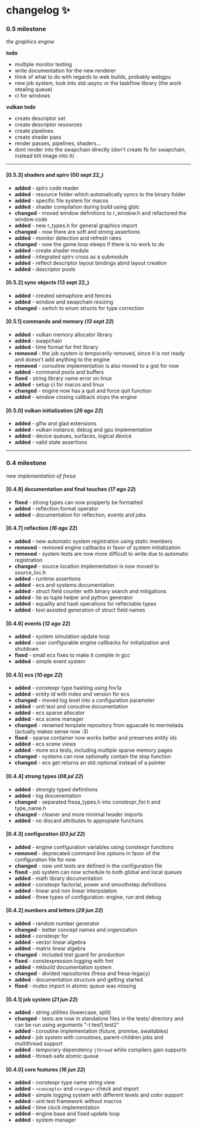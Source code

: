 # changelog :sparkles:

### 0.5 milestone

_the graphics engine_

**todo**

- multiple monitor testing
- write documentation for the new renderer
- think of what to do with regards to web builds, probably webgpu
- new job system, look into std::async or the taskflow library (the work stealing queue)
- ci for windows

**vulkan todo**

- create descriptor set
- create descriptor resources
- create pipelines
- create shader pass
- render passes, pipelines, shaders...
- dont render into the swapchain directly (don't create fb for swapchain, instead blit image into it)

---

#### [0.5.3] shaders and spirv (00 sept 22_)

- **added** - spirv code reader
- **added** - resource folder which automatically syncs to the binary folder
- **added** - specific file system for macos
- **added** - shader compilation during build using glslc
- **changed** - moved window definitions to r_window.h and refactored the window code
- **added** - new r_types.h for general graphics import
- **changed** - now there are soft and strong assertions
- **added** - monitor detection and refresh rates
- **changed** - now the game loop sleeps if there is no work to do
- **added** - create shader module
- **added** - integrated spirv cross as a submodule
- **added** - reflect descriptor layout bindings abnd layout creation
- **added** - descriptor pools

#### [0.5.2] sync objects (13 sept 22_)

- **added** - created semaphore and fences
- **added** - window and swapchain resizing
- **changed** - switch to enum structs for type correction

#### [0.5.1] commands and memory (_13 sept 22_)

- **added** - vulkan memory allocator library
- **added** - swapchain
- **added** - time format for fmt library
- **removed** - the job system is temporarily removed, since it is not ready and doesn't add anything to the engine
- **removed** - coroutine implementation is also moved to a gist for now
- **added** - command pools and buffers
- **fixed** - string library name error on linux
- **added** - setup ci for macos and linux
- **changed** - engine now has a quit and force quit function
- **added** - window closing callback stops the engine

#### [0.5.0] vulkan initialization (_26 ago 22_)

- **added** - glfw and glad extensions
- **added** - vulkan instance, debug and gpu implementation
- **added** - device queues, surfaces, logical device
- **added** - valid state assertions

---

### 0.4 milestone

_new implementation of fresa_

#### [0.4.8] documentation and final touches (_17 ago 22_)

- **fixed** - strong types can now propperly be formatted
- **added** - reflection format operator
- **added** - documentation for reflection, events and jobs

#### [0.4.7] reflection (_16 ago 22_)

- **added** - new automatic system registration using static members
- **removed** - removed engine callbacks in favor of system initialization
- **removed** - system tests are now more difficult to write due to automatic registration
- **changed** - source location implementation is now moved to source_loc.h
- **added** - runtime assertions
- **added** - ecs and systems documentation
- **added** - struct field counter with binary search and mitigations
- **added** - tie as tuple helper and python generator
- **added** - equality and hash operations for reflectable types
- **added** - tool assisted generation of struct field names

#### [0.4.6] events (_12 ago 22_)

- **added** - system simulation update loop
- **added** - user configurable engine callbacks for initialization and shutdown
- **fixed** - small ecs fixes to make it compile in gcc
- **added** - simple event system

#### [0.4.5] ecs (_10 ago 22_)

- **added** - constexpr type hashing using fnv1a
- **added** - entity id with index and version for ecs
- **changed** - moved log level into a configuration parameter
- **added** - unit test and coroutine documentation
- **added** - ecs sparse allocator
- **added** - ecs scene manager
- **changed** - renamed template repository from aguacate to mermelada (actually makes sense now :3)
- **fixed** - sparse container now works better and preserves entity ids
- **added** - ecs scene views
- **added** - more ecs tests, including multiple sparse memory pages
- **changed** - systems can now optionally contain the stop function
- **changed** - ecs get returns an std::optional instead of a pointer

#### [0.4.4] strong types (_08 jul 22_)

- **added** - strongly typed definitions
- **added** - log documentation
- **changed** - separated fresa_types.h into constexpr_for.h and type_name.h
- **changed** - cleaner and more minimal header imports
- **added** - no discard attributes to appropiate functions

#### [0.4.3] configuration (_03 jul 22_)

- **added** - engine configuration variables using constexpr functions
- **removed** - deprecated command line options in favor of the configuration file for now
- **changed** - now unit tests are defined in the configuration file
- **fixed** - job system can now schedule to both global and local queues
- **added** - math library documentation
- **added** - constexpr factorial, power and smoothstep definitions
- **added** - linear and non linear interpolation
- **added** - three types of configuration: engine, run and debug

#### [0.4.2] numbers and letters (_29 jun 22_)

- **added** - random number generator
- **changed** - better concept names and organization
- **added** - constexpr for
- **added** - vector linear algebra
- **added** - matrix linear algebra
- **changed** - included test guard for production
- **fixed** - constexpression logging with fmt
- **added** - mkbuild documentation system
- **changed** - divided repositories (fresa and fresa-legacy)
- **added** - documentation structure and getting started
- **fixed** - mutex import in atomic queue was missing

#### [0.4.1] job system (_21 jun 22_)

- **added** - string utilities (lowercase, split)
- **changed** - tests are now in standalone files in the tests/ directory and can be run using arguments "-t test1,test2"
- **added** - coroutine implementation (future, promise, awaitables)
- **added** - job system with coroutines, parent-children jobs and multithread support
- **added** - temporary dependency `jthread` while compilers gain supports
- **added** - thread-safe atomic queue

#### [0.4.0] core features (_16 jun 22_)

- **added** - constexpr type name string view
- **added** - `<concepts>` and `<ranges>` check and import
- **added** - simple logging system with different levels and color support
- **added** - unit test framework without macros
- **added** - time clock implementation
- **added** - engine base and fixed update loop
- **added** - system manager